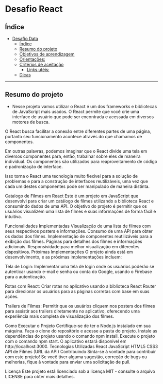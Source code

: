# Desafio React

## Índice

- [Desafio Data](#desafio-data)
  - [Índice](#índice)
  - [Resumo do projeto](#resumo-do-projeto)
  - [Objetivos de aprendizagem](#objetivos-de-aprendizagem)
  - [Orientações:](#orientações)
  - [Critérios de aceitação](#critérios-de-aceitação)
      - [Links utéis:](#links-utéis)
  - [Dicas](#dicas)

***

## Resumo do projeto


- Nesse projeto vamos utilizar o React é um dos frameworks e bibliotecas de JavaScript mais usados. O React permite que você crie uma interface de usuário que pode ser encontrada e acessada em diversos motores de busca.

O React busca facilitar a conexão entre diferentes partes de uma página, portanto seu funcionamento acontece através do que chamamos de componentes.

Em outras palavras, podemos imaginar que o React divide uma tela em diversos componentes para, então, trabalhar sobre eles de maneira individual. Os componentes são utilizados para reaproveitamento de código e padronização de interface.

Isso torna o React uma tecnologia muito flexível para a solução de problemas e para a construção de interfaces reutilizáveis, uma vez que cada um destes componentes pode ser manipulado de maneira distinta.


Catalogo de Filmes em React
Este é um projeto em JavaScript que desenvolvi para criar um catálogo de filmes utilizando a biblioteca React e consumindo dados de uma API. O objetivo do projeto é permitir que os usuários visualizem uma lista de filmes e suas informações de forma fácil e intuitiva.

Funcionalidades Implementadas
Visualização de uma lista de filmes com seus respectivos posters e informações.
Consumo de uma API para obter os dados dos filmes.
Implementação de componentes reutilizáveis para a exibição dos filmes.
Páginas para detalhes dos filmes e informações adicionais.
Responsividade para melhor visualização em diferentes dispositivos.
Próximas Implementações
O projeto ainda está em desenvolvimento, e as próximas implementações incluem:

Tela de Login: Implementar uma tela de login onde os usuários poderão se autenticar usando e-mail e senha ou conta do Google, usando o Firebase para a autenticação.

Rotas com React: Criar rotas no aplicativo usando a biblioteca React Router para direcionar os usuários para as páginas corretas com base em suas ações.

Trailers de Filmes: Permitir que os usuários cliquem nos posters dos filmes para assistir aos trailers diretamente no aplicativo, oferecendo uma experiência mais completa de visualização dos filmes.

Como Executar o Projeto
Certifique-se de ter o Node.js instalado em sua máquina.
Faça o clone do repositório e acesse a pasta do projeto.
Instale as dependências do projeto usando o comando npm install.
Execute o projeto com o comando npm start.
O aplicativo estará disponível em http://localhost:3000.
Tecnologias Utilizadas
React
JavaScript
HTML5
CSS3
API de Filmes (URL da API)
Contribuindo
Sinta-se à vontade para contribuir com este projeto! Se você tiver alguma sugestão, correção de bugs ou melhorias, fique à vontade para enviar uma solicitação de pull.

Licença
Este projeto está licenciado sob a licença MIT - consulte o arquivo LICENSE para obter mais detalhes.
  
